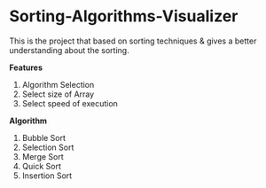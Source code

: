 # Sorting-Algorithms-Visualizer
This is the project that based on sorting techniques & gives a better understanding about the sorting.

<b>Features</b>
1. Algorithm Selection
2. Select size of Array
3. Select speed of execution

<b>Algorithm</b>   
1. Bubble Sort
2. Selection Sort
3. Merge Sort
4. Quick Sort
5. Insertion Sort
 
